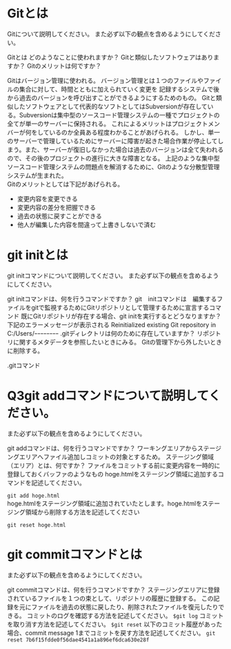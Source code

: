 # Gitとは
Gitについて説明してください。
また必ず以下の観点を含めるようにしてください。

Gitとは
どのようなことに使われますか？
Gitと類似したソフトウェアはありますか？
Gitのメリットは何ですか？

Gitはバージョン管理に使われる。
バージョン管理とは１つのファイルやファイルの集合に対して、時間とともに加えられていく変更を
記録するシステムで後から過去のバージョンを呼び出すことができるようにするためのもの。
Gitと類似したソフトウェアとして代表的なソフトとしてはSubversionが存在している。Subversionは集中型のソースコード管理システムの一種でプロジェクトの全てが単一のサーバーに保持される。
これによるメリットはプロジェクトメンバーが何をしているのか全員ある程度わかることがあげられる。
しかし、単一のサーバーで管理しているためにサーバーに障害が起きた場合作業が停止してしまう。また、サーバーが復旧しなかった場合は過去のバージョンは全て失われるので、その後のプロジェクトの進行に大きな障害となる。
上記のような集中型ソースコード管理システムの問題点を解消するために、Gitのような分散型管理システムが生まれた。  
Gitのメリットとしては下記があげられる。
- 変更内容を変更できる
- 変更内容の差分を把握できる
- 過去の状態に戻すことができる
- 他人が編集した内容を間違って上書きしないで済む  



# git initとは

git initコマンドについて説明してください。
また必ず以下の観点を含めるようにしてください。

git initコマンドは、何を行うコマンドですか？
git　initコマンドは　編集するファイルをgitで監視するためにGitリポジトリとして管理するために宣言するコマンド
既にGitリポジトリが存在する場合、git initを実行するとどうなりますか？
下記のエラーメッセージが表示される
Reinitialized existing Git repository in C:/Users/ｰｰｰｰｰｰｰｰ
.gitディレクトリは何のために存在していますか？
リポジトリに関するメタデータを参照したいときにみる。
Gitの管理下から外したいときに削除する。


.gitコマンド
# Q3git addコマンドについて説明してください。
また必ず以下の観点を含めるようにしてください。

git addコマンドは、何を行うコマンドですか？
ワーキングエリアからステージングエリアへファイル追加しコミットの対象とするため。
ステージング領域（エリア）とは、何ですか？
ファイルをコミットする前に変更内容を一時的に登録しておくバッファのようなもの
hoge.htmlをステージング領域に追加するコマンドを記述してください。

```git add hoge.html```  
hoge.htmlをステージング領域に追加されていたとします。hoge.htmlをステージング領域から削除する方法を記述してください  

```git reset hoge.html```


# git commitコマンドとは
また必ず以下の観点を含めるようにしてください。

git commitコマンドは、何を行うコマンドですか？
ステージングエリアに登録されているファイルを１つの束として、リポジトリの履歴に登録する。
この記録を元にファイルを過去の状態に戻したり、削除されたファイルを復元したりできる。
コミットのログを確認する方法を記述してください。
```$git log```
コミットを取り消す方法を記述してください。
```$git reset```
以下のコミット履歴があった場合、commit message 1までコミットを戻す方法を記述してください。
```git reset 7b6f15fdde0f56dae4541a1a896ef6dca630e28f```
